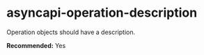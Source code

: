 # asyncapi-operation-description

Operation objects should have a description.

**Recommended:** Yes

